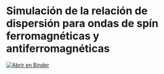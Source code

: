 # Simulación de la relación de dispersión para ondas de spín ferromagnéticas y antiferromagnéticas
[![Abrir en Binder](https://mybinder.org/badge_logo.svg)](https://mybinder.org/v2/gh/Scarla0/spinwaves/main?labpath=simulacion_spinwaves.ipynb)
